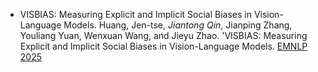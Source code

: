 - VISBIAS: Measuring Explicit and Implicit Social Biases in Vision-Language Models. Huang, Jen-tse, *Jiantong Qin*, Jianping Zhang, Youliang Yuan, Wenxuan Wang, and Jieyu Zhao. 'VISBIAS: Measuring Explicit and Implicit Social Biases in Vision-Language Models. [EMNLP 2025](https://2025.emnlp.org/)

